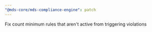 ```yaml
---
"@mds-core/mds-compliance-engine": patch
---
```


Fix count minimum rules that aren't active from triggering violations
